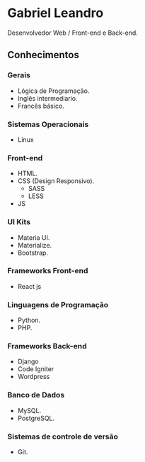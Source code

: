 # Gabriel Leandro
Desenvolvedor Web / Front-end e Back-end.

## Conhecimentos

### Gerais
* Lógica de Programação.
* Inglês intermediario.
* Francês básico.

### Sistemas Operacionais
* Linux

### Front-end
* HTML.
* CSS (Design Responsivo).
  * SASS
  * LESS
* JS


### UI Kits
* Materia UI.
* Materialize.
* Bootstrap.

### Frameworks Front-end
* React js

### Linguagens de Programação
* Python.
* PHP.


### Frameworks Back-end
* Django
* Code Igniter
* Wordpress

### Banco de Dados
* MySQL.
* PostgreSQL.

### Sistemas de controle de versão
* Git.
